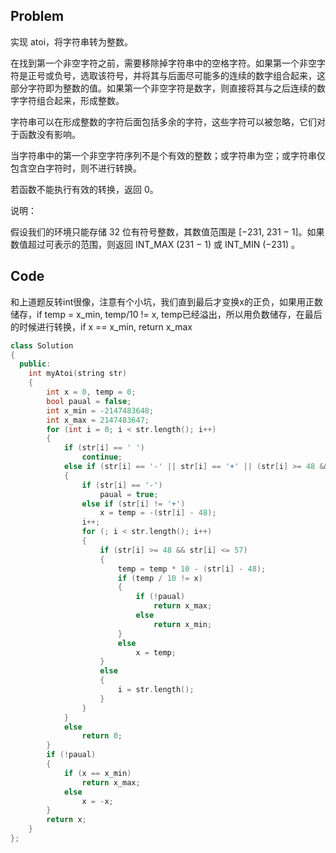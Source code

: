 ## Problem
实现 atoi，将字符串转为整数。

在找到第一个非空字符之前，需要移除掉字符串中的空格字符。如果第一个非空字符是正号或负号，选取该符号，并将其与后面尽可能多的连续的数字组合起来，这部分字符即为整数的值。如果第一个非空字符是数字，则直接将其与之后连续的数字字符组合起来，形成整数。

字符串可以在形成整数的字符后面包括多余的字符，这些字符可以被忽略，它们对于函数没有影响。

当字符串中的第一个非空字符序列不是个有效的整数；或字符串为空；或字符串仅包含空白字符时，则不进行转换。

若函数不能执行有效的转换，返回 0。

说明：

假设我们的环境只能存储 32 位有符号整数，其数值范围是 [−231,  231 − 1]。如果数值超过可表示的范围，则返回  INT_MAX (231 − 1) 或 INT_MIN (−231) 。

## Code
和上道题反转int很像，注意有个小坑，我们直到最后才变换x的正负，如果用正数储存，if temp = x_min, temp/10 != x, temp已经溢出，所以用负数储存，在最后的时候进行转换，if x == x_min, return x_max

```cpp
class Solution
{
  public:
    int myAtoi(string str)
    {
        int x = 0, temp = 0;
        bool paual = false;
        int x_min = -2147483648;
        int x_max = 2147483647;
        for (int i = 0; i < str.length(); i++)
        {
            if (str[i] == ' ')
                continue;
            else if (str[i] == '-' || str[i] == '+' || (str[i] >= 48 && str[i] <= 57))
            {
                if (str[i] == '-')
                    paual = true;
                else if (str[i] != '+')
                    x = temp = -(str[i] - 48);
                i++;
                for (; i < str.length(); i++)
                {
                    if (str[i] >= 48 && str[i] <= 57)
                    {
                        temp = temp * 10 - (str[i] - 48);
                        if (temp / 10 != x)
                        {
                            if (!paual)
                                return x_max;
                            else
                                return x_min;
                        }
                        else
                            x = temp;
                    }
                    else
                    {
                        i = str.length();
                    }
                }
            }
            else
                return 0;
        }
        if (!paual)
        {
            if (x == x_min)
                return x_max;
            else
                x = -x;
        }
        return x;
    }
};
```